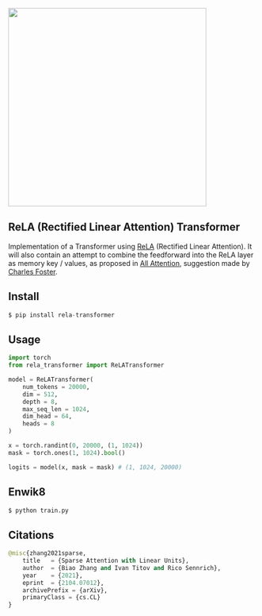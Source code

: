 <img src="./rela.png" width="400px"></img>

## ReLA (Rectified Linear Attention) Transformer

Implementation of a Transformer using <a href="https://arxiv.org/abs/2104.07012
">ReLA</a> (Rectified Linear Attention). It will also contain an attempt to combine the feedforward into the ReLA layer as memory key / values, as proposed in <a href="https://arxiv.org/abs/1907.01470">All Attention</a>, suggestion made by <a href="https://github.com/cfoster0">Charles Foster</a>.

## Install

```py
$ pip install rela-transformer
```

## Usage

```py
import torch
from rela_transformer import ReLATransformer

model = ReLATransformer(
    num_tokens = 20000,
    dim = 512,
    depth = 8,
    max_seq_len = 1024,
    dim_head = 64,
    heads = 8
)

x = torch.randint(0, 20000, (1, 1024))
mask = torch.ones(1, 1024).bool()

logits = model(x, mask = mask) # (1, 1024, 20000)
```

## Enwik8

```py
$ python train.py
```

## Citations

```py
@misc{zhang2021sparse,
    title   = {Sparse Attention with Linear Units},
    author  = {Biao Zhang and Ivan Titov and Rico Sennrich},
    year    = {2021},
    eprint  = {2104.07012},
    archivePrefix = {arXiv},
    primaryClass = {cs.CL}
}
```
